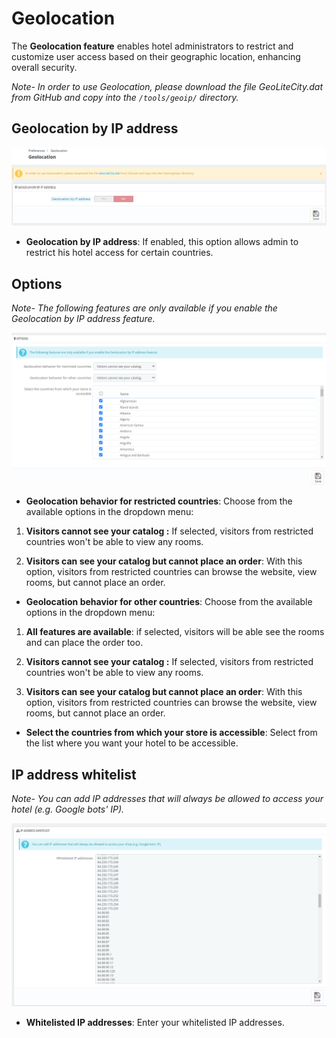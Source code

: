 # Geolocation

The **Geolocation feature** enables hotel administrators to restrict and customize user access based on their geographic location, enhancing overall security.

*Note- In order to use Geolocation, please download the file GeoLiteCity.dat from GitHub and copy into the `/tools/geoip/` directory.*



## Geolocation by IP address

![geolocation!](./Geolocation.png)
- **Geolocation by IP address**: If enabled, this option  allows admin to restrict his hotel access for certain countries.


## Options

*Note- The following features are only available if you enable the Geolocation by IP address feature.*

![Options!](./Geolocation-Options.png)

- **Geolocation behavior for restricted countries**: Choose from the available options in the dropdown menu:

1. **Visitors cannot see your catalog :** If selected, visitors from restricted countries won't be able to view any rooms.

2. **Visitors can see your catalog but cannot place an order**: With this option, visitors from restricted countries can browse the website, view rooms, but cannot place an order.

- **Geolocation behavior for other countries**: Choose from the available options in the dropdown menu:

1. **All features are available**: if selected, visitors will be able see the rooms and can place the order too.

2.  **Visitors cannot see your catalog :** If selected, visitors from restricted countries won't be able to view any rooms.

3. **Visitors can see your catalog but cannot place an order**: With this option, visitors from restricted countries can browse the website, view rooms, but cannot place an order.

- **Select the countries from which your store is accessible**: Select from the list where you want your hotel to be accessible.

## IP address whitelist

*Note- You can add IP addresses that will always be allowed to access your hotel (e.g. Google bots' IP).*

![whitelisted!](./Geolocation-whitelisted.png)

- **Whitelisted IP addresses**: Enter your whitelisted IP addresses.
